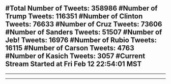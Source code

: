 #Total Number of Tweets: 358986 
#Number of Trump Tweets: 116351
#Number of Clinton Tweets: 76633
#Number of Cruz Tweets: 73606
#Number of Sanders Tweets: 51507
#Number of Jeb! Tweets: 16976
#Number of Rubio Tweets: 16115
#Number of Carson Tweets: 4763
#Number of Kasich Tweets: 3057
#Current Stream Started at Fri Feb 12 22:54:01 MST
---
---
---
